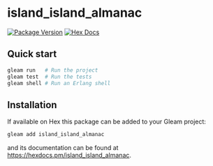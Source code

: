 # island_island_almanac

[![Package Version](https://img.shields.io/hexpm/v/island_island_almanac)](https://hex.pm/packages/island_island_almanac)
[![Hex Docs](https://img.shields.io/badge/hex-docs-ffaff3)](https://hexdocs.pm/island_island_almanac/)

## Quick start

```sh
gleam run   # Run the project
gleam test  # Run the tests
gleam shell # Run an Erlang shell
```

## Installation

If available on Hex this package can be added to your Gleam project:

```sh
gleam add island_island_almanac
```

and its documentation can be found at <https://hexdocs.pm/island_island_almanac>.
